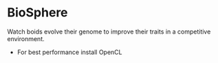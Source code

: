 BioSphere
=========

Watch boids evolve their genome to improve their traits in a competitive environment.


* For best performance install OpenCL

